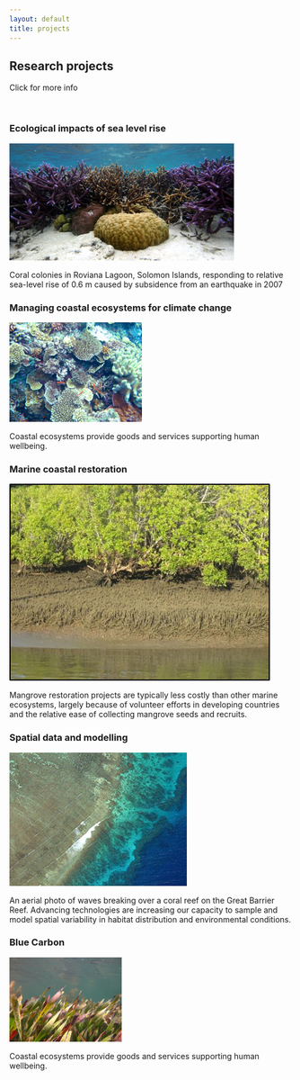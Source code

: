 ```yaml
---
layout: default
title: projects
---
```


## Research projects  

Click for more info  

<br>


<div class = "image_projpage">
<h3> Ecological impacts of sea level rise  </h3>
<img src="/images/coral.png" >
<a href="/projects/coral_reefs_SLR.html">
   <span class="emptyspan"></span>
</a>
<p>
Coral colonies in Roviana Lagoon, Solomon Islands, responding to relative sea-level rise of 0.6 m caused by subsidence from an earthquake in 2007
</p>
</div>

<div class = "image_projpage">
<h3> Managing coastal ecosystems for climate change  </h3>
<img src="/images/coralreefslope.png" >
<a href="/projects/managing_coastal_ecosystems.html">
   <span class="emptyspan"></span>
</a>
<p>
Coastal ecosystems provide goods and services supporting human wellbeing.
</p>
</div>

<div class="floatclear"></div>

<div class = "image_projpage">
<h3> Marine coastal restoration  </h3>
<img src="/images/mangrove.png" >
<a href="/projects/coastal_restoration.html">
   <span class="emptyspan"></span>
</a>
<p>
Mangrove restoration projects are typically less costly than other marine ecosystems, largely because of volunteer efforts in developing countries and the relative ease of collecting mangrove seeds and recruits.
</p>
</div>


<div class = "image_projpage">
<h3> Spatial data and modelling </h3>
<img src="/images/reef_from_air.png" >
<a href="/projects/spatialdata.html">
   <span class="emptyspan"></span>
</a>
<p>
An aerial photo of waves breaking over a coral reef on the Great Barrier Reef. Advancing technologies are increasing our capacity to sample and model spatial variability in habitat distribution and environmental conditions. </p>
</div>

<div class="floatclear"></div>

<div class = "image_projpage">
<h3> Blue Carbon </h3>
<img src="/images/seagrass.png" >
<a href="/projects/blue_carbon.html">
   <span class="emptyspan"></span>
</a>
<p>
Coastal ecosystems provide goods and services supporting human wellbeing.
</p>
</div>
